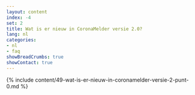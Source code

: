 ```yaml
---
layout: content
index: -4
set: 2
title: Wat is er nieuw in CoronaMelder versie 2.0?
lang: nl
categories:
- nl
- faq
showBreadCrumbs: true
showContact: true
---
```

{% include content/49-wat-is-er-nieuw-in-coronamelder-versie-2-punt-0.md %}
